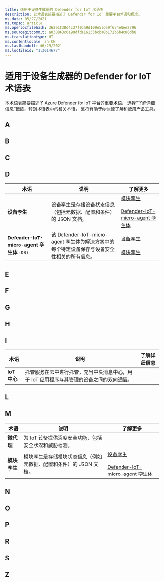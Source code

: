 ```yaml
---
title: 适用于设备生成器的 Defender for IoT 术语表
description: 此术语表简要描述了 Defender for IoT 重要平台术语和概念。
ms.date: 05/27/2021
ms.topic: article
ms.openlocfilehash: 362e1838d4c37f0ba9d109e51ce9f654e0ee2796
ms.sourcegitcommit: a038863c0a99dfda16133bcb08b172b6b4c86db8
ms.translationtype: HT
ms.contentlocale: zh-CN
ms.lasthandoff: 06/29/2021
ms.locfileid: "113014677"
---
```

# <a name="defender-for-iot-glossary-for-device-builder"></a>适用于设备生成器的 Defender for IoT 术语表

本术语表简要描述了 Azure Defender for IoT 平台的重要术语。 选择“了解详细信息”链接，转到术语表中的相关术语。 这将有助于你快速了解和使用产品工具。

<a name="glossary-a"></a>

## <a name="a"></a>A

## <a name="b"></a>B

## <a name="c"></a>C

## <a name="d"></a>D

| 术语 | 说明 | 了解更多 |
|--|--|--|
| **设备孪生** | 设备孪生是存储设备状态信息（包括元数据、配置和条件）的 JSON 文档。 | [模块孪生](#m) <br /> <br />[Defender-IoT-micro-agent 孪生体](#s) |
| **Defender-IoT-micro-agent 孪生体** `(DB)` | 该 Defender-IoT-micro-agent 孪生体为解决方案中的每个特定设备保存与设备安全性相关的所有信息。 | [设备孪生](#d) <br /> <br />[模块孪生](#m) |

## <a name="e"></a>E

## <a name="f"></a>F

## <a name="g"></a>G

## <a name="h"></a>H

## <a name="i"></a>I

| 术语 | 说明 | 了解详细信息 |
|--|--|--|
| **IoT 中心** | 托管服务在云中进行托管，充当中央消息中心，用于 IoT 应用程序与其管理的设备之间的双向通信。  |   |

## <a name="l"></a>L

## <a name="m"></a>M


| 术语 | 说明 | 了解更多 |
|--|--|--|
| **微代理** | 为 IoT 设备提供深度安全功能，包括安全状况和威胁检测。 | |
| **模块孪生** | 模块孪生是存储模块状态信息（例如元数据、配置和条件）的 JSON 文档。 | [设备孪生](#d) <br /> <br />[Defender-IoT-micro-agent 孪生体](#d) |

## <a name="n"></a>N

## <a name="o"></a>O

## <a name="p"></a>P

## <a name="r"></a>R

## <a name="s"></a>S

## <a name="z"></a>Z
